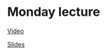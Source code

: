 # Monday lecture

[Video](http://cs50.tv/2011/fall/lectures/11/week11m.mp4)

[Slides](http://cdn.cs50.net/2011/fall/lectures/11/week11m.pdf)

